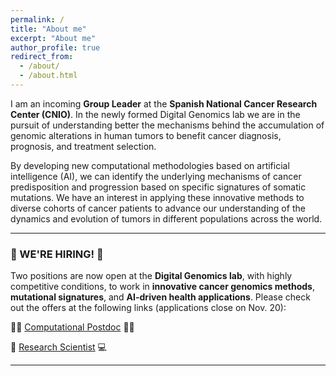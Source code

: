 ```yaml
---
permalink: /
title: "About me"
excerpt: "About me"
author_profile: true
redirect_from: 
  - /about/
  - /about.html
---
```


I am an incoming __Group Leader__ at the __Spanish National Cancer Research Center (CNIO)__. In the newly formed Digital Genomics lab we are in the pursuit of understanding better the mechanisms behind the accumulation of genomic alterations in human tumors to benefit cancer diagnosis, prognosis, and treatment selection.

By developing new computational methodologies based on artificial intelligence (AI), we can identify the underlying mechanisms of cancer predisposition and progression based on specific signatures of somatic mutations. We have an interest in applying these innovative methods to diverse cohorts of cancer patients to advance our understanding of the dynamics and evolution of tumors in different populations across the world.


---------------------------

### 📢 WE'RE HIRING! 📢

Two positions are now open at the __Digital Genomics lab__, with highly competitive conditions, to work in __innovative cancer genomics methods__, __mutational signatures__, and __AI-driven health applications__. Please check out the offers at the following links (applications close on Nov. 20):

👩‍💻 [Computational Postdoc](https://www.cnio.es/empleo/postdoctoral-research-assistant-for-the-digital-genomics-group-aidg/) 👨‍💻

🧬 [Research Scientist](https://www.cnio.es/empleo/research-scientist-for-the-digital-genomics-group-rsdg/) 💻

---------------------------
